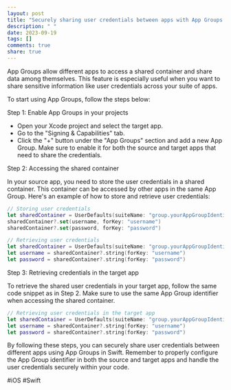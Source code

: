 ```yaml
---
layout: post
title: "Securely sharing user credentials between apps with App Groups in Swift"
description: " "
date: 2023-09-19
tags: []
comments: true
share: true
---
```


App Groups allow different apps to access a shared container and share data among themselves. This feature is especially useful when you want to share sensitive information like user credentials across your suite of apps.

To start using App Groups, follow the steps below:

Step 1: Enable App Groups in your projects

- Open your Xcode project and select the target app.
- Go to the "Signing & Capabilities" tab.
- Click the "+" button under the "App Groups" section and add a new App Group. Make sure to enable it for both the source and target apps that need to share the credentials.

Step 2: Accessing the shared container

In your source app, you need to store the user credentials in a shared container. This container can be accessed by other apps in the same App Group. Here's an example of how to store and retrieve user credentials:

```swift
// Storing user credentials
let sharedContainer = UserDefaults(suiteName: "group.yourAppGroupIdentifier")
sharedContainer?.set(username, forKey: "username")
sharedContainer?.set(password, forKey: "password")

// Retrieving user credentials
let sharedContainer = UserDefaults(suiteName: "group.yourAppGroupIdentifier")
let username = sharedContainer?.string(forKey: "username")
let password = sharedContainer?.string(forKey: "password")
```

Step 3: Retrieving credentials in the target app

To retrieve the shared user credentials in your target app, follow the same code snippet as in Step 2. Make sure to use the same App Group identifier when accessing the shared container.

```swift
// Retrieving user credentials in the target app
let sharedContainer = UserDefaults(suiteName: "group.yourAppGroupIdentifier")
let username = sharedContainer?.string(forKey: "username")
let password = sharedContainer?.string(forKey: "password")
```

By following these steps, you can securely share user credentials between different apps using App Groups in Swift. Remember to properly configure the App Group identifier in both the source and target apps and handle the user credentials securely within your code.

#iOS #Swift